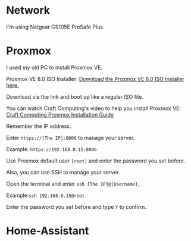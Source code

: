 # Network
I'm using Netgear GS105E ProSafe Plus.

# Proxmox
I used my old PC to install Proxmox VE.

Proxmox VE 8.0 ISO Installer:
[Download the Proxmox VE 8.0 ISO Installer here.](https://www.proxmox.com/en/downloads/proxmox-virtual-environment/iso)

Download via the link and boot up like a regular ISO file.

You can watch Craft Computing's video to help you install Proxmox VE:
[Craft Computing Proxmox Installation Guide](https://youtu.be/sZcOlW-DwrU?si=QqOY40KrekdRCa8h)

Remember the IP address.

Enter `https://[The IP]:8006` to manage your server.

Example: `https://192.168.0.15:8006`

Use Proxmox default user `[root]` and enter the password you set before.

Also, you can use SSH to manage your server.

Open the terminal and enter `ssh [The IP]@[Username]`.

Example:`ssh 192.168.0.15@root`

Enter the password you set before and type `Y` to confirm.

# Home-Assistant
